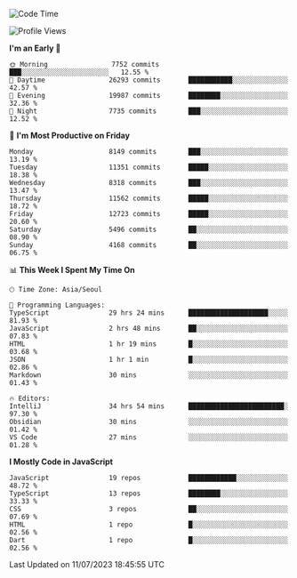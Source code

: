 <!--START_SECTION:waka-->
![Code Time](http://img.shields.io/badge/Code%20Time-5%2C167%20hrs%2019%20mins-blue)

![Profile Views](http://img.shields.io/badge/Profile%20Views-0-blue)

**I'm an Early 🐤** 

```text
🌞 Morning                7752 commits        ███░░░░░░░░░░░░░░░░░░░░░░   12.55 % 
🌆 Daytime                26293 commits       ███████████░░░░░░░░░░░░░░   42.57 % 
🌃 Evening                19987 commits       ████████░░░░░░░░░░░░░░░░░   32.36 % 
🌙 Night                  7735 commits        ███░░░░░░░░░░░░░░░░░░░░░░   12.52 % 
```
📅 **I'm Most Productive on Friday** 

```text
Monday                   8149 commits        ███░░░░░░░░░░░░░░░░░░░░░░   13.19 % 
Tuesday                  11351 commits       █████░░░░░░░░░░░░░░░░░░░░   18.38 % 
Wednesday                8318 commits        ███░░░░░░░░░░░░░░░░░░░░░░   13.47 % 
Thursday                 11562 commits       █████░░░░░░░░░░░░░░░░░░░░   18.72 % 
Friday                   12723 commits       █████░░░░░░░░░░░░░░░░░░░░   20.60 % 
Saturday                 5496 commits        ██░░░░░░░░░░░░░░░░░░░░░░░   08.90 % 
Sunday                   4168 commits        ██░░░░░░░░░░░░░░░░░░░░░░░   06.75 % 
```


📊 **This Week I Spent My Time On** 

```text
🕑︎ Time Zone: Asia/Seoul

💬 Programming Languages: 
TypeScript               29 hrs 24 mins      ████████████████████░░░░░   81.93 % 
JavaScript               2 hrs 48 mins       ██░░░░░░░░░░░░░░░░░░░░░░░   07.83 % 
HTML                     1 hr 19 mins        █░░░░░░░░░░░░░░░░░░░░░░░░   03.68 % 
JSON                     1 hr 1 min          █░░░░░░░░░░░░░░░░░░░░░░░░   02.86 % 
Markdown                 30 mins             ░░░░░░░░░░░░░░░░░░░░░░░░░   01.43 % 

🔥 Editors: 
IntelliJ                 34 hrs 54 mins      ████████████████████████░   97.30 % 
Obsidian                 30 mins             ░░░░░░░░░░░░░░░░░░░░░░░░░   01.42 % 
VS Code                  27 mins             ░░░░░░░░░░░░░░░░░░░░░░░░░   01.28 % 
```

**I Mostly Code in JavaScript** 

```text
JavaScript               19 repos            ████████████░░░░░░░░░░░░░   48.72 % 
TypeScript               13 repos            ████████░░░░░░░░░░░░░░░░░   33.33 % 
CSS                      3 repos             ██░░░░░░░░░░░░░░░░░░░░░░░   07.69 % 
HTML                     1 repo              █░░░░░░░░░░░░░░░░░░░░░░░░   02.56 % 
Dart                     1 repo              █░░░░░░░░░░░░░░░░░░░░░░░░   02.56 % 
```




 Last Updated on 11/07/2023 18:45:55 UTC
<!--END_SECTION:waka-->
